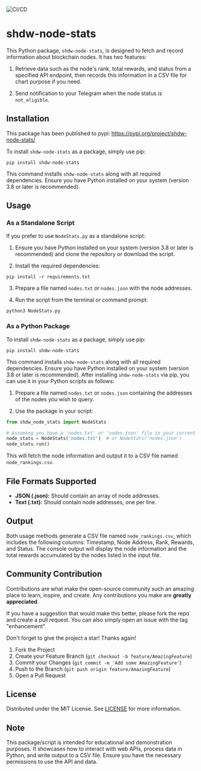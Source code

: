 ![CI/CD](https://github.com/AnyNodes/shdw-node-stats/actions/workflows/cicd.yml/badge.svg)

# shdw-node-stats

This Python package, `shdw-node-stats`, is designed to fetch and record information about blockchain nodes. It has two features:

1. Retrieve data such as the node's rank, total rewards, and status from a specified API endpoint, then records this information in a CSV file for chart purpose if you need.

2. Send notification to your Telegram when the node status is `not_eligible`.

## Installation

This package has been published to pypi: https://pypi.org/project/shdw-node-stats/

To install `shdw-node-stats` as a package, simply use pip:

```
pip install shdw-node-stats
```

This command installs `shdw-node-stats` along with all required dependencies. Ensure you have Python installed on your system (version 3.8 or later is recommended).

## Usage

### As a Standalone Script

If you prefer to use `NodeStats.py` as a standalone script:

1. Ensure you have Python installed on your system (version 3.8 or later is recommended) and clone the repository or download the script.

2. Install the required dependencies:

```
pip install -r requirements.txt
```

3. Prepare a file named `nodes.txt` or `nodes.json` with the node addresses.

4. Run the script from the terminal or command prompt:

```
python3 NodeStats.py
```

### As a Python Package

To install `shdw-node-stats` as a package, simply use pip:

```
pip install shdw-node-stats
```

This command installs `shdw-node-stats` along with all required dependencies. Ensure you have Python installed on your system (version 3.8 or later is recommended). After installing `shdw-node-stats` via pip, you can use it in your Python scripts as follows:

1. Prepare a file named `nodes.txt` or `nodes.json` containing the addresses of the nodes you wish to query.

2. Use the package in your script:

```python
from shdw_node_stats import NodeStats

# Assuming you have a 'nodes.txt' or 'nodes.json' file in your current directory
node_stats = NodeStats('nodes.txt')  # or NodeStats('nodes.json')
node_stats.run()
```

This will fetch the node information and output it to a CSV file named `node_rankings.csv`.

## File Formats Supported

- **JSON (.json):** Should contain an array of node addresses.
- **Text (.txt):** Should contain node addresses, one per line.

## Output

Both usage methods generate a CSV file named `node_rankings.csv`, which includes the following columns: Timestamp, Node Address, Rank, Rewards, and Status. The console output will display the node information and the total rewards accumulated by the nodes listed in the input file.

## Community Contribution

Contributions are what make the open-source community such an amazing place to learn, inspire, and create. Any contributions you make are **greatly appreciated**.

If you have a suggestion that would make this better, please fork the repo and create a pull request. You can also simply open an issue with the tag "enhancement".

Don't forget to give the project a star! Thanks again!

1. Fork the Project
2. Create your Feature Branch (`git checkout -b feature/AmazingFeature`)
3. Commit your Changes (`git commit -m 'Add some AmazingFeature'`)
4. Push to the Branch (`git push origin feature/AmazingFeature`)
5. Open a Pull Request

## License

Distributed under the MIT License. See [LICENSE](./LICENSE) for more information.

## Note

This package/script is intended for educational and demonstration purposes. It showcases how to interact with web APIs, process data in Python, and write output to a CSV file. Ensure you have the necessary permissions to use the API and data.

